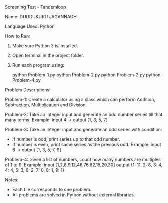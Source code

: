 Screening Test - Tandemloop

Name: DUDDUKURU JAGANNADH

Language Used: Python

How to Run:
1. Make sure Python 3 is installed.
2. Open terminal in the project folder.
3. Run each program using:

   python Problem-1.py
   python Problem-2.py
   python Problem-3.py
   python Problem-4.py

Problem Descriptions:

Problem-1:
Create a calculator using a class which can perform Addition, Subtraction, Multiplication and Division.

Problem-2:
Take an integer input and generate an odd number series till that many terms.
Example: input 4 → output [1, 3, 5, 7]

Problem-3:
Take an integer input and generate an odd series with condition:
- If number is odd, print series up to that odd number.
- If number is even, print same series as the previous odd.
Example: input 6 → output [1, 3, 5, 7, 9]

Problem-4:
Given a list of numbers, count how many numbers are multiples of 1 to 9.
Example:
input [1,2,8,9,12,46,76,82,15,20,30]
output {1: 11, 2: 8, 3: 4, 4: 4, 5: 3, 6: 2, 7: 0, 8: 1, 9: 1}

Notes:
- Each file corresponds to one problem.
- All problems are solved in Python without external libraries.
  
